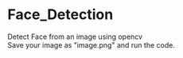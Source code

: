 # Face_Detection
Detect Face from an image using opencv
<br>
Save your image as "image.png" and run the code.